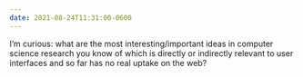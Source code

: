 ```yaml
---
date: 2021-08-24T11:31:00-0600
---
```


I’m curious: what are the most interesting/important ideas in computer science research you know of which is directly or indirectly relevant to user interfaces and so far has no real uptake on the web?